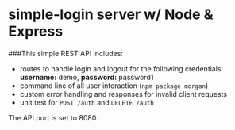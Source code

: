 # simple-login server w/ Node & Express

###This simple REST API includes:
- routes to handle login and logout for the following credentials: **username:** demo, **password:** password1
- command line of all user interaction (`npm package morgan`)
- custom error handling and responses for invalid client requests
- unit test for `POST /auth` and `DELETE /auth`

The API port is set to 8080.
